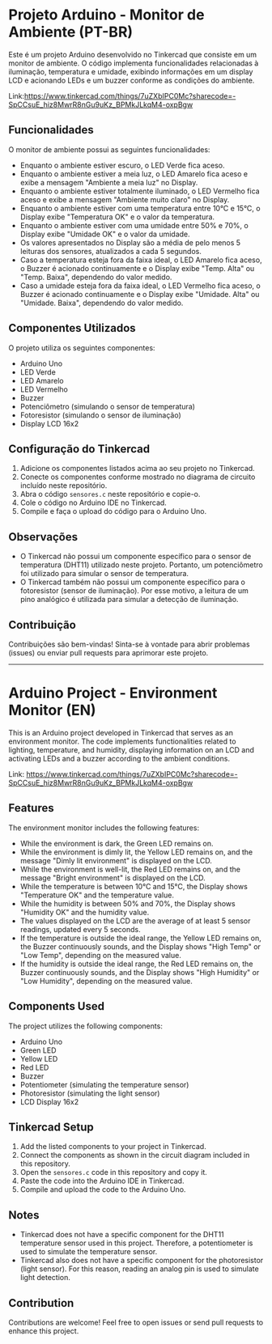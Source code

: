 # Projeto Arduino - Monitor de Ambiente (PT-BR)

Este é um projeto Arduino desenvolvido no Tinkercad que consiste em um monitor de ambiente. O código implementa funcionalidades relacionadas à iluminação, temperatura e umidade, exibindo informações em um display LCD e acionando LEDs e um buzzer conforme as condições do ambiente.

Link:https://www.tinkercad.com/things/7uZXbIPC0Mc?sharecode=-SpCCsuE_hiz8MwrR8nGu9uKz_BPMkJLkqM4-oxpBgw

## Funcionalidades

O monitor de ambiente possui as seguintes funcionalidades:

- Enquanto o ambiente estiver escuro, o LED Verde fica aceso.
- Enquanto o ambiente estiver a meia luz, o LED Amarelo fica aceso e exibe a mensagem "Ambiente a meia luz" no Display.
- Enquanto o ambiente estiver totalmente iluminado, o LED Vermelho fica aceso e exibe a mensagem "Ambiente muito claro" no Display.
- Enquanto o ambiente estiver com uma temperatura entre 10°C e 15°C, o Display exibe "Temperatura OK" e o valor da temperatura.
- Enquanto o ambiente estiver com uma umidade entre 50% e 70%, o Display exibe "Umidade OK" e o valor da umidade.
- Os valores apresentados no Display são a média de pelo menos 5 leituras dos sensores, atualizados a cada 5 segundos.
- Caso a temperatura esteja fora da faixa ideal, o LED Amarelo fica aceso, o Buzzer é acionado continuamente e o Display exibe "Temp. Alta" ou "Temp. Baixa", dependendo do valor medido.
- Caso a umidade esteja fora da faixa ideal, o LED Vermelho fica aceso, o Buzzer é acionado continuamente e o Display exibe "Umidade. Alta" ou "Umidade. Baixa", dependendo do valor medido.

## Componentes Utilizados

O projeto utiliza os seguintes componentes:

- Arduino Uno
- LED Verde
- LED Amarelo
- LED Vermelho
- Buzzer
- Potenciômetro (simulando o sensor de temperatura)
- Fotoresistor (simulando o sensor de iluminação)
- Display LCD 16x2

## Configuração do Tinkercad

1. Adicione os componentes listados acima ao seu projeto no Tinkercad.
2. Conecte os componentes conforme mostrado no diagrama de circuito incluído neste repositório.
3. Abra o código `sensores.c` neste repositório e copie-o.
4. Cole o código no Arduino IDE no Tinkercad.
5. Compile e faça o upload do código para o Arduino Uno.

## Observações

- O Tinkercad não possui um componente específico para o sensor de temperatura (DHT11) utilizado neste projeto. Portanto, um potenciômetro foi utilizado para simular o sensor de temperatura.
- O Tinkercad também não possui um componente específico para o fotoresistor (sensor de iluminação). Por esse motivo, a leitura de um pino analógico é utilizada para simular a detecção de iluminação.

## Contribuição

Contribuições são bem-vindas! Sinta-se à vontade para abrir problemas (issues) ou enviar pull requests para aprimorar este projeto.

---

# Arduino Project - Environment Monitor (EN)

This is an Arduino project developed in Tinkercad that serves as an environment monitor. The code implements functionalities related to lighting, temperature, and humidity, displaying information on an LCD and activating LEDs and a buzzer according to the ambient conditions.

Link: https://www.tinkercad.com/things/7uZXbIPC0Mc?sharecode=-SpCCsuE_hiz8MwrR8nGu9uKz_BPMkJLkqM4-oxpBgw

## Features

The environment monitor includes the following features:

- While the environment is dark, the Green LED remains on.
- While the environment is dimly lit, the Yellow LED remains on, and the message "Dimly lit environment" is displayed on the LCD.
- While the environment is well-lit, the Red LED remains on, and the message "Bright environment" is displayed on the LCD.
- While the temperature is between 10°C and 15°C, the Display shows "Temperature OK" and the temperature value.
- While the humidity is between 50% and 70%, the Display shows "Humidity OK" and the humidity value.
- The values displayed on the LCD are the average of at least 5 sensor readings, updated every 5 seconds.
- If the temperature is outside the ideal range, the Yellow LED remains on, the Buzzer continuously sounds, and the Display shows "High Temp" or "Low Temp", depending on the measured value.
- If the humidity is outside the ideal range, the Red LED remains on, the Buzzer continuously sounds, and the Display shows "High Humidity" or "Low Humidity", depending on the measured value.

## Components Used

The project utilizes the following components:

- Arduino Uno
- Green LED
- Yellow LED
- Red LED
- Buzzer
- Potentiometer (simulating the temperature sensor)
- Photoresistor (simulating the light sensor)
- LCD Display 16x2

## Tinkercad Setup

1. Add the listed components to your project in Tinkercad.
2. Connect the components as shown in the circuit diagram included in this repository.
3. Open the `sensores.c` code in this repository and copy it.
4. Paste the code into the Arduino IDE in Tinkercad.
5. Compile and upload the code to the Arduino Uno.

## Notes

- Tinkercad does not have a specific component for the DHT11 temperature sensor used in this project. Therefore, a potentiometer is used to simulate the temperature sensor.
- Tinkercad also does not have a specific component for the photoresistor (light sensor). For this reason, reading an analog pin is used to simulate light detection.

## Contribution

Contributions are welcome! Feel free to open issues or send pull requests to enhance this project.

